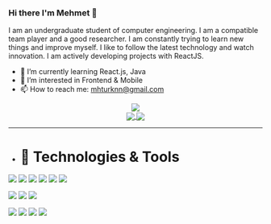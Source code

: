 ### Hi there I'm Mehmet 👋



I am an undergraduate student of computer engineering. I am a compatible team player and a good researcher. I am constantly trying to learn new things and improve myself. I like to follow the latest technology and watch innovation. I am actively developing projects with ReactJS.

- 🌱 I’m currently learning React.js, Java
- 👀 I’m interested in Frontend & Mobile
- 📫 How to reach me: mhturknn@gmail.com
 <!--Statistics-->
<div align="center">
  <div align="center">

  </div>

<div>
<img align="center" src="https://github-readme-stats.vercel.app/api?username=mhtrkn&show_icons=true&theme=active" />
</div>
<a href="https://git.io/streak-stats">
  <img align="center" src="https://github-readme-streak-stats.herokuapp.com?user=mhtrkn&theme=active&date_format=j%20M%5B%20Y%5D" />
</a>

<a href="https://github.com/anuraghazra/github-readme-stats">
  <img align="center" src="https://github-readme-stats.vercel.app/api/top-langs/?username=mhtrkn&layout=compact&theme=active" />
</a>
</div>

<hr />


-  # 🔨 Technologies & Tools
 
<img src="https://img.shields.io/badge/C%23-239120?style=for-the-badge&logo=c-sharp&logoColor=white"></img>
<img src="https://img.shields.io/badge/Java-ED8B00?style=for-the-badge&logo=java&logoColor=white"></img>
<img src="https://img.shields.io/badge/JavaScript-239120?style=for-the-badge&logo=javascript&logoColor=white"></img>
<img src="https://img.shields.io/badge/HTML5-E34F26?style=for-the-badge&logo=html5&logoColor=white"></img>
<img src="https://img.shields.io/badge/CSS3-1572B6?style=for-the-badge&logo=css3&logoColor=white"></img>
<img src="https://img.shields.io/badge/TypeScript-007ACC?style=for-the-badge&logo=typescript&logoColor=white"></img>




<img src="https://img.shields.io/badge/.NET-5C2D91?style=for-the-badge&logo=.net&logoColor=white"></img>
<img src="https://img.shields.io/badge/Spring-6DB33F?style=for-the-badge&logo=spring&logoColor=white"></img>
<img src="https://img.shields.io/badge/Bootstrap-563D7C?style=for-the-badge&logo=bootstrap&logoColor=white"></img>




<img src="https://img.shields.io/badge/Postman-ED8B00?style=for-the-badge&logo=postman&logoColor=white"></img>
<img src="https://img.shields.io/badge/pgAdmin-4-ED8B00?style=for-the-badge&logo=pgadmin4&logoColor=white"></img>
<img src="https://img.shields.io/badge/Visual Studio-239120?style=for-the-badge&logo=visualstudio&logoColor=white"></img>
<img src="https://img.shields.io/badge/Visual Studio Code-007ACC?style=for-the-badge&logo=visualstudiocode&logoColor=white"></img>
